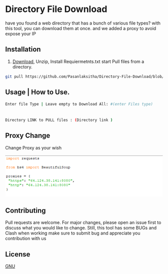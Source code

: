 # Directory File Download

have you found a web directory that has a bunch of various file types? with this tool, you can download them at once. and we added a proxy to avoid expose your IP 

## Installation

1. [Download](https://github.com/Pasanlaksitha/Directory-File-Download.git), Unzip, Install Requiermetnts.txt start Pull files from a directory.

```bash
git pull https://github.com/Pasanlaksitha/Directory-File-Download/blob/main/LICENSE
```

## Usage | How to Use.

```bash
Enter file Type | Leave empty to Download All: #(enter Files type)


Directory LINK to PULL files : (Directory link )

```
## Proxy Change

Change Proxy as your wish

![ScreenShot](readme-img/1.png)



## Contributing
Pull requests are welcome. For major changes, please open an issue first to discuss what you would like to change.
Still, this tool has some BUGs and Clash when working make sure to submit bug and appreciate you contribution with us


## License
[GNU](https://github.com/Pasanlaksitha/Directory-File-Download/blob/main/LICENSE)
